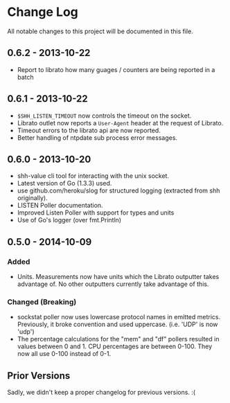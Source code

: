 # Change Log

All notable changes to this project will be documented in this file.

## 0.6.2 - 2013-10-22

- Report to librato how many guages / counters are being reported in a batch

## 0.6.1 - 2013-10-22

- `$SHH_LISTEN_TIMEOUT` now controls the timeout on the socket.
- Librato outlet now reports a `User-Agent` header at the request of Librato.
- Timeout errors to the librato api are now reported.
- Better handling of ntpdate sub process error messages.

## 0.6.0 - 2013-10-20

- shh-value cli tool for interacting with the unix socket.
- Latest version of Go (1.3.3) used.
- use github.com/heroku/slog for structured logging (extracted from shh originally).
- LISTEN Poller documentation.
- Improved Listen Poller with support for types and units
- Use of Go's logger (over fmt.Println)

## 0.5.0 - 2014-10-09

### Added

- Units. Measurements now have units which the Librato outputter takes
  advantage of. No other outputters currently take advantage of this.

### Changed (Breaking)

- sockstat poller now uses lowercase protocol names in emitted
  metrics. Previously, it broke convention and used
  uppercase. (i.e. 'UDP' is now 'udp')
- The percentage calculations for the "mem" and "df" pollers resulted
  in values between 0 and 1. CPU percentages are between 0-100. They
  now all use 0-100 instead of 0-1.

## Prior Versions

Sadly, we didn't keep a proper changelog for previous versions. :(
